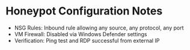 # Honeypot Configuration Notes

- NSG Rules: Inbound rule allowing any source, any protocol, any port
- VM Firewall: Disabled via Windows Defender settings
- Verification: Ping test and RDP successful from external IP
